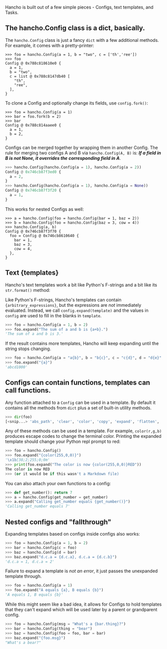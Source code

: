 Hancho is built out of a few simple pieces - Configs, text templates, and Tasks.

## The hancho.Config class is a dict, basically.

The ```hancho.Config``` class is just a fancy ```dict``` with a few additional methods. For example, it comes with a pretty-printer:

```
>>> foo = hancho.Config(a = 1, b = "two", c = ['th','ree'])
>>> foo
Config @ 0x788c818610e0 {
  a = 1,
  b = "two",
  c = list @ 0x788c8147db40 [
    "th",
    "ree",
  ],
}
```

To clone a Config and optionally change its fields, use ```config.fork()```:
```
>>> foo = hancho.Config(a = 1)
>>> bar = foo.fork(b = 2)
>>> bar
Config @ 0x788c814aaee0 {
  a = 1,
  b = 2,
}
```

Configs can be merged together by wrapping them in another Config. The rule for merging two configs A and B via ```hancho.Config(A, B)``` is: ***If a field in B is not None, it overrides the corresponding field in A***.

```py
>>> hancho.Config(hancho.Config(a = 1), hancho.Config(a = 2))
Config @ 0x746cb87f3ed0 {
  a = 2,
}
>>> hancho.Config(hancho.Config(a = 1), hancho.Config(a = None))
Config @ 0x746cb87f3f20 {
  a = 1,
}
```

This works for nested Configs as well:

```
>>> a = hancho.Config(foo = hancho.Config(bar = 1, baz = 2))
>>> b = hancho.Config(foo = hancho.Config(baz = 3, cow = 4))
>>> hancho.Config(a, b)
Config @ 0x746cb87f3f70 {
  foo = Config @ 0x746cb8610640 {
    bar = 1,
    baz = 3,
    cow = 4,
  },
}
```

## Text {templates}

Hancho's text templates work a bit like Python's F-strings and a bit like its ```str.format()``` method:

Like Python's F-strings, Hancho's templates can contain ```{arbitrary_expressions}```, but the expressions are _not_ immediately evaluated. Instead, we call ```config.expand(template)``` and the values in ```config``` are used to fill in the blanks in ```template```.


```py
>>> foo = hancho.Config(a = 1, b = 2)
>>> foo.expand("The sum of a and b is {a+b}.")
'The sum of a and b is 3.'
```

If the result contains more templates, Hancho will keep expanding until the string stops changing.

```py
>>> foo = hancho.Config(a = "a{b}", b = "b{c}", c = "c{d}", d = "d{e}", e = 1000)
>>> foo.expand("{a}")
'abcd1000'
```

## Configs can contain functions, templates can call functions.

Any function attached to a ```Config``` can be used in a template. By default it contains all the methods from ```dict``` plus a set of built-in utility methods.

```py
>>> dir(foo)
[<snip...> 'abs_path', 'clear', 'color', 'copy', 'expand', 'flatten', 'fork', 'fromkeys', 'get', 'glob', 'hancho_dir', 'items', 'join_path', 'join_prefix', 'join_suffix', 'keys', 'len', 'log', 'merge', 'path', 'pop', 'popitem', 'print', 're', 'rel', 'rel_path', 'run_cmd', 'setdefault', 'stem', 'swap_ext', 'update', 'values']
```

Any of these methods can be used in a template. For example, ```color(r,g,b)``` produces escape codes to change the terminal color. Printing the expanded template should change your Python repl prompt to red:

```py
>>> foo = hancho.Config()
>>> foo.expand("{color(255,0,0)}")
'\x1b[38;2;255;0;0m'
>>> print(foo.expand("The color is now {color(255,0,0)}RED"))
The color is now RED
>>> (or it would be if this wasn't a Markdown file)
```

You can also attach your own functions to a config:

```py
>>> def get_number(): return 7
>>> a = hancho.Config(get_number = get_number)
>>> a.expand("Calling get_number equals {get_number()}")
'Calling get_number equals 7'
```

## Nested configs and "fallthrough"

Expanding templates based on configs inside configs also works:

```py
>>> foo = hancho.Config(a = 1, b = 2)
>>> bar = hancho.Config(c = foo)
>>> baz = hancho.Config(d = bar)
>>> baz.expand("d.c.a = {d.c.a}, d.c.a = {d.c.b}")
'd.c.a = 1, d.c.a = 2'
```

Failure to expand a template is _not an error_, it just passes the unexpanded template through.

```py
>>> foo = hancho.Config(a = 1)
>>> foo.expand("A equals {a}, B equals {b}")
'A equals 1, B equals {b}'
```

While this might seem like a bad idea, it allows for Configs to hold templates that they can't expand which will be used later by a parent or grandparent config.

```py
>>> foo = hancho.Config(msg = "What's a {bar.thing}?")
>>> bar = hancho.Config(thing = "bear")
>>> baz = hancho.Config(foo = foo, bar = bar)
>>> baz.expand("{foo.msg}")
"What's a bear?"
```

